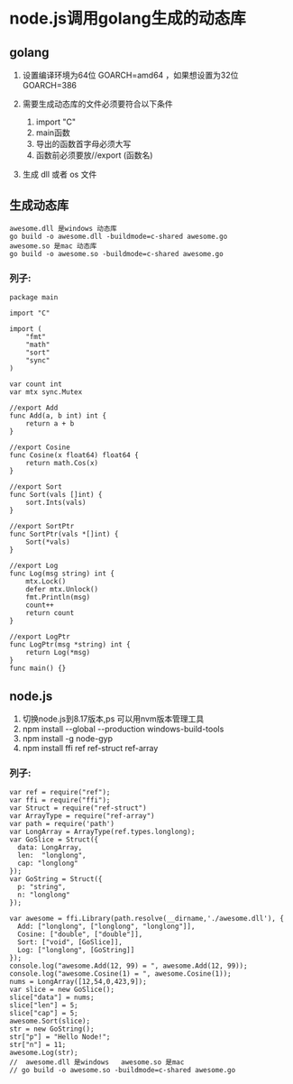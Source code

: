 # node.js调用golang生成的动态库

## golang

1. 设置编译环境为64位 GOARCH=amd64 ，如果想设置为32位 GOARCH=386
2. 需要生成动态库的文件必须要符合以下条件

    1. import "C"
    2. main函数
    3. 导出的函数首字母必须大写
    4. 函数前必须要放//export (函数名)
3. 生成 dll 或者 os 文件

## 生成动态库

```golang
awesome.dll 是windows 动态库
go build -o awesome.dll -buildmode=c-shared awesome.go
awesome.so 是mac 动态库
go build -o awesome.so -buildmode=c-shared awesome.go
```

### 列子:

```golang 
package main

import "C"

import (
	"fmt"
	"math"
	"sort"
	"sync"
)

var count int
var mtx sync.Mutex

//export Add
func Add(a, b int) int {
	return a + b
}

//export Cosine
func Cosine(x float64) float64 {
	return math.Cos(x)
}

//export Sort
func Sort(vals []int) {
	sort.Ints(vals)
}

//export SortPtr
func SortPtr(vals *[]int) {
	Sort(*vals)
}

//export Log
func Log(msg string) int {
	mtx.Lock()
	defer mtx.Unlock()
	fmt.Println(msg)
	count++
	return count
}

//export LogPtr
func LogPtr(msg *string) int {
	return Log(*msg)
}
func main() {}
```

## node.js

1. 切换node.js到8.17版本,ps 可以用nvm版本管理工具
2. npm install --global --production windows-build-tools
3. npm install -g node-gyp
4. npm install ffi ref ref-struct ref-array

### 列子:

```golang 
var ref = require("ref");
var ffi = require("ffi");
var Struct = require("ref-struct")
var ArrayType = require("ref-array")
var path = require('path')
var LongArray = ArrayType(ref.types.longlong);
var GoSlice = Struct({
  data: LongArray,
  len:  "longlong",
  cap: "longlong"
});
var GoString = Struct({
  p: "string",
  n: "longlong"
});

var awesome = ffi.Library(path.resolve(__dirname,'./awesome.dll'), {
  Add: ["longlong", ["longlong", "longlong"]],
  Cosine: ["double", ["double"]],
  Sort: ["void", [GoSlice]],
  Log: ["longlong", [GoString]]
});
console.log("awesome.Add(12, 99) = ", awesome.Add(12, 99));
console.log("awesome.Cosine(1) = ", awesome.Cosine(1));
nums = LongArray([12,54,0,423,9]);
var slice = new GoSlice();
slice["data"] = nums;
slice["len"] = 5;
slice["cap"] = 5;
awesome.Sort(slice);
str = new GoString();
str["p"] = "Hello Node!";
str["n"] = 11;
awesome.Log(str);
//  awesome.dll 是windows   awesome.so 是mac
// go build -o awesome.so -buildmode=c-shared awesome.go
```
